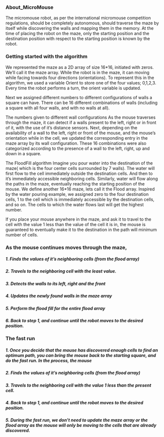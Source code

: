 ### About_MicroMouse

The micromouse robot, as per the international micromouse competition regulations, should be completely autonomous, should traverse the maze by itself while discovering the walls and mapping them in the memory. At the time of placing the robot on the maze, only the starting position and the destination position with respect to the starting position is known by the robot. 


### Getting started with the algorithm

We represented the maze as a 2D array of size 16*16, initiated with zeros. We’ll call it the maze array.
While the robot is in the maze, it can moving while facing towards four directions (orientations). To represent this in the algorithm, we used a variable Orient to store one of the four values; 0,1,2,3. Every time the robot performs a turn, the orient variable is updated.

Next we assigned different numbers to different configurations of walls a square can have. There can be 16 different combinations of walls (including a square with all four walls, and with no walls at all).


The numbers given to different wall configurations
As the mouse traverses through the maze, it can detect if a walls present to the left, right or in front of it, with the use of it’s distance sensors. Next, depending on the availability of a wall to the left, right or front of the mouse, and the mouse’s orientation while in the cell, we updated the corresponding entry in the maze array by its wall configuration.
These 16 combinations were also categorized according to the presence of a wall to the left, right, up and down in a square.

The FloodFill algorithm
Imagine you pour water into the destination of the maze( which is the four center cells surrounded by 7 walls). The water will first flow to the cell immediately outside the destination cells. And then to it’s immediately accessible neighboring cells. Similarly, water will flow along the paths in the maze, eventually reaching the starting position of the mouse.
We define another 16*16 maze, lets call it the Flood array. Inspired by the water pouring example, we assigned zero to the four destination cells, 1 to the cell which is immediately accessible by the destination cells, and so on. The cells to which the water flows last will get the highest number.

If you place your mouse anywhere in the maze, and ask it to travel to the cell with the value 1 less than the value of the cell it is in, the mouse is guaranteed to eventually make it to the destination in the path will minimum number of cells.



### As the mouse continues moves through the maze,
##### 1. Finds the values of it’s neighboring cells (from the flood array)
##### 2. Travels to the neighboring cell with the least value.
##### 3. Detects the walls to its left, right and the front
##### 4. Updates the newly found walls in the maze array
##### 5. Perform the flood fill for the entire flood array
##### 6. Back to step 1, and continue until the robot moves to the desired position.




### The fast run
##### 1. Once you decide that the mouse has discovered enough cells to find an optimum path, you can bring the mouse back to the starting square, and do the fast run. In the process, the mouse
##### 2. Finds the values of it’s neighboring cells (from the flood array)
##### 3. Travels to the neighboring cell with the value 1 less than the present cell.
##### 4. Back to step 1, and continue until the robot moves to the desired position.
##### 5. During the fast run, we don’t need to update the maze array or the flood array as the mouse will only be moving to the cells that are already discovered.



